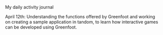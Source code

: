 My daily activity journal

April 12th:
Understanding the functions offered by Greenfoot and working on creating a sample application in tandom, to learn how interactive games can be developed using Greenfoot.